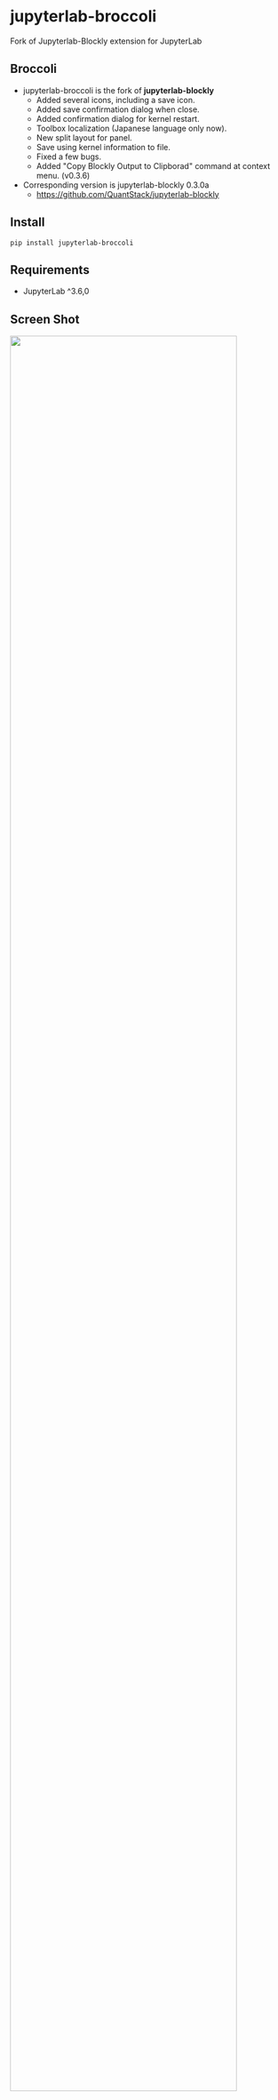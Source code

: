 # jupyterlab-broccoli
Fork of Jupyterlab-Blockly extension for JupyterLab

## Broccoli
* jupyterlab-broccoli is the fork of **jupyterlab-blockly**
  * Added several icons, including a save icon.
  * Added save confirmation dialog when close.
  * Added confirmation dialog for kernel restart.
  * Toolbox localization (Japanese language only now).
  * New split layout for panel.
  * Save using kernel information to file.
  * Fixed a few bugs.
  * Added "Copy Blockly Output to Clipborad" command at context menu. (v0.3.6)
* Corresponding version is jupyterlab-blockly 0.3.0a
  * https://github.com/QuantStack/jupyterlab-blockly
## Install
```
pip install jupyterlab-broccoli
```
## Requirements
* JupyterLab ^3.6,0

## Screen Shot
<img width="90%" src="https://user-images.githubusercontent.com/95947474/270168325-98db3301-d557-43d2-9e08-f5e17163462b.png">
<br>
<br>
<img width="90%" src="https://user-images.githubusercontent.com/95947474/270168337-edd7775e-46d5-4693-8659-6b47a581b968.png">

## Bugs
* Sometimes (for example, when reloading) the layout of the screen is corrupted, so please reload or open the file again.
* Copy to clipboard by right mouse button menu in Output View does not work either (jupyterlab-blockly bug).


## jupyterlab-blockly
- https://github.com/QuantStack/jupyterlab-blockly
